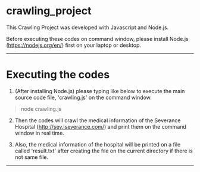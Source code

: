 # crawling_project


This Crawling Project was developed with Javascript and Node.js.

Before executing these codes on command window, please install Node.js (https://nodejs.org/en/) first on your laptop or desktop.


--------------------------------

# Executing the codes

1. (After installing Node.js) please typing like below to execute the main source code file, 'crawling.js' on the command window.
>node crawling.js

2. Then the codes will crawl the medical information of the Severance Hospital (http://sev.iseverance.com/) and print them on the command window in real time.

3. Also, the medical information of the hospital will be printed on a file called 'result.txt' after creating the file on the current directory if there is not same file.

--------------------------------


